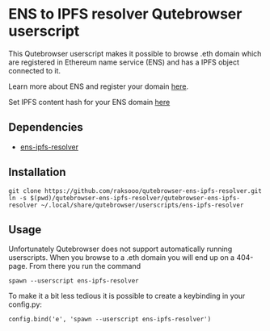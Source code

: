 # ENS to IPFS resolver Qutebrowser userscript
This Qutebrowser userscript makes it possible to browse .eth domain which are registered in Ethereum name service (ENS) and has a IPFS object connected to it.

Learn more about ENS and register your domain [here](https://ens.domains/).

Set IPFS content hash for your ENS domain [here](https://monkybrain.github.io/ipfs-to-ens/)

## Dependencies
* [ens-ipfs-resolver](https://www.npmjs.com/package/ens-ipfs-resolver)

## Installation
```
git clone https://github.com/raksooo/qutebrowser-ens-ipfs-resolver.git
ln -s $(pwd)/qutebrowser-ens-ipfs-resolver/qutebrowser-ens-ipfs-resolver ~/.local/share/qutebrowser/userscripts/ens-ipfs-resolver
```

## Usage
Unfortunately Qutebrowser does not support automatically running userscripts. When you browse to a .eth domain you will end up on a 404-page. From there you run the command
```
spawn --userscript ens-ipfs-resolver
```

To make it a bit less tedious it is possible to create a keybinding in your config.py:
```
config.bind('e', 'spawn --userscript ens-ipfs-resolver')
```

